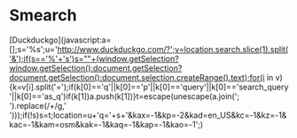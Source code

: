 # Smearch

[Duckduckgo](javascript:a=[];s='%s';u='http://www.duckduckgo.com/?';v=location.search.slice(1).split('&');if(s=='%'+'s')s=""+(window.getSelection?window.getSelection():document.getSelection?document.getSelection():document.selection.createRange().text);for(i in v){k=v[i].split('=');if(k[0]=='q'||k[0]=='p'||k[0]=='query'||k[0]=='search_query'||k[0]=='as_q')if(k[1])a.push(k[1])}t=escape(unescape(a.join('; ').replace(/\+/g,' ')));if(!s)s=t;location=u+'q='+s+'&kax=-1&kp=-2&kad=en_US&kc=-1&kz=-1&kac=-1&kam=osm&kak=-1&kaq=-1&kap=-1&kao=-1';)
